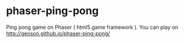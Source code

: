 phaser-ping-pong
================

Ping pong game on Phaser ( html5 game framework ).
You can play on http://genson.github.io/phaser-ping-pong/

